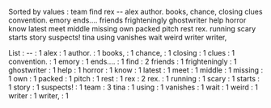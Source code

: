 Sorted by values :
team find rex -- alex author. books, chance, closing clues convention. emory ends.... friends frighteningly ghostwriter help horror know latest meet middle missing own packed pitch rest rex. running scary starts story suspects! tina using vanishes wait weird writer writer, 

List :
-- : 1
alex : 1
author. : 1
books, : 1
chance, : 1
closing : 1
clues : 1
convention. : 1
emory : 1
ends.... : 1
find : 2
friends : 1
frighteningly : 1
ghostwriter : 1
help : 1
horror : 1
know : 1
latest : 1
meet : 1
middle : 1
missing : 1
own : 1
packed : 1
pitch : 1
rest : 1
rex : 2
rex. : 1
running : 1
scary : 1
starts : 1
story : 1
suspects! : 1
team : 3
tina : 1
using : 1
vanishes : 1
wait : 1
weird : 1
writer : 1
writer, : 1
